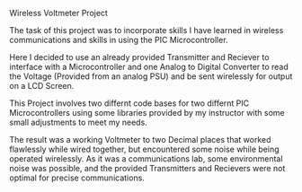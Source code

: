 Wireless Voltmeter Project

The task of this project was to incorporate skills I have learned in wireless communications and skills in using the PIC Microcontroller.

Here I decided to use an already provided Transmitter and Reciever to interface with a Microcontroller and one Analog to Digital Converter to read the Voltage (Provided from an analog PSU) and be sent wirelessly for output on a LCD Screen.

This Project involves two differnt code bases for two differnt PIC Microcontrollers using some libraries provided by my instructor with some small adjustments to meet my needs.

The result was a working Voltmeter to two Decimal places that worked flawlessly while wired together, but encountered some noise while being operated wirelessly. As it was a communications lab, some environmental noise was possible, and the provided Transmitters and Recievers were not optimal for precise communications.
